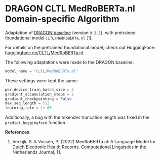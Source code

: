 # DRAGON CLTL MedRoBERTa.nl Domain-specific Algorithm

Adaptation of [DRAGON baseline](https://github.com/DIAGNijmegen/dragon_baseline) (version `0.2.1`), with pretrained foundational model `CLTL/MedRoBERTa.nl` [1].

For details on the pretrained foundational model, check out HuggingFace: [huggingface.co/CLTL/MedRoBERTa.nl](https://huggingface.co/CLTL/MedRoBERTa.nl).

The following adaptations were made to the DRAGON baseline:

```python
model_name = "CLTL/MedRoBERTa.nl"
```

These settings were kept the same:

```python
per_device_train_batch_size = 4
gradient_accumulation_steps = 2
gradient_checkpointing = False
max_seq_length = 512
learning_rate = 1e-05
```

Additionally, a bug with the tokenizer truncation length was fixed in the `predict_huggingface` function.

**References:**

1. Verkijk, S. & Vossen, P. (2022) MedRoBERTa.nl: A Language Model for Dutch Electronic Health Records. Computational Linguistics in the Netherlands Journal, 11.
